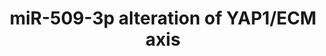 ---
annotations:
- id: DOID:2394
  parent: disease of cellular proliferation
  type: Disease Ontology
  value: ovarian cancer
- id: PW:0001515
  parent: signaling pathway
  type: Pathway Ontology
  value: Hippo signaling pathway
- id: DOID:162
  parent: disease of cellular proliferation
  type: Disease Ontology
  value: cancer
- id: PW:0000605
  parent: disease pathway
  type: Pathway Ontology
  value: cancer pathway
authors:
- Khanspers
- Fehrhart
citedin:
- link: PMC8421385
  title: Disrupting biological sensors of force promotes tissue regeneration in large
    organisms (2021)
- link: PMC8155553
  title: 'Heterogeneity

    of Lipid and Protein Cartilage Profiles

    Associated with Human Osteoarthritis with or without Type 2 Diabetes

    Mellitus (2021)'
- link: PMC7518185
  title: Predictive models for stage and risk classification in head and neck squamous
    cell carcinoma (HNSCC) (2020)
- link: PMC7198491
  title: Phenotypic and functional characterization of corneal endothelial cells during
    in vitro expansion (2020)
- link: 10.1080/15622975.2023.2281514
  title: Interactive neuroinflammation pathways and transcriptomics-based identification
    of drugs and chemical compounds for schizophrenia (2023)
communities:
- ExRNA
description: 'Summary of findings for miR-509-3p and the YAP1/ECM axis. Reference:
  https://www.ncbi.nlm.nih.gov/pmc/articles/PMC5041955/ Collectively, the results
  suggest that miR-509-3p-mediated changes in levels of YAP1 and ECM genes impair
  migration, invasion, and spheroid formation and so may attenuate metastatic progression
  in advanced stage ovarian cancer. Further, results suggest that the direct downstream
  miR-509-3p target YAP1 is likely a critical driver of cellular migration and spheroid
  formation in ovarian cancers in which levels of YAP1 protein are high.   Proteins
  on this pathway have targeted assays available via the [https://assays.cancer.gov/available_assays?wp_id=WP3967
  CPTAC Assay Portal].'
last-edited: 2019-11-29
ndex: df01357e-8b68-11eb-9e72-0ac135e8bacf
organisms:
- Homo sapiens
redirect_from:
- /index.php/Pathway:WP3967
- /instance/WP3967
- /instance/WP3967_r108139
revision: r108139
schema-jsonld:
- '@context': https://schema.org/
  '@id': https://wikipathways.github.io/pathways/WP3967.html
  '@type': Dataset
  creator:
    '@type': Organization
    name: WikiPathways
  description: 'Summary of findings for miR-509-3p and the YAP1/ECM axis. Reference:
    https://www.ncbi.nlm.nih.gov/pmc/articles/PMC5041955/ Collectively, the results
    suggest that miR-509-3p-mediated changes in levels of YAP1 and ECM genes impair
    migration, invasion, and spheroid formation and so may attenuate metastatic progression
    in advanced stage ovarian cancer. Further, results suggest that the direct downstream
    miR-509-3p target YAP1 is likely a critical driver of cellular migration and spheroid
    formation in ovarian cancers in which levels of YAP1 protein are high.   Proteins
    on this pathway have targeted assays available via the [https://assays.cancer.gov/available_assays?wp_id=WP3967
    CPTAC Assay Portal].'
  keywords:
  - BCAR1
  - COL1A1
  - COL3A1
  - COL5A1
  - EDNRA
  - FN1
  - GPC6
  - MIR509-3
  - PBX3
  - SNAI2
  - SPARC
  - TEAD1
  - TEAD2
  - TEAD3
  - TEAD4
  - THBS2
  - TWIST1
  - YAP1
  license: CC0
  name: miR-509-3p alteration of YAP1/ECM axis
seo: CreativeWork
title: miR-509-3p alteration of YAP1/ECM axis
wpid: WP3967
---